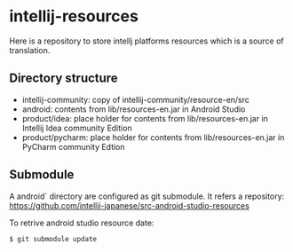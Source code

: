 # intellij-resources

Here is a repository to store intellj platforms resources which is a source of translation.

## Directory structure

* intellij-community: copy of intellij-community/resource-en/src
* android: contents from lib/resources-en.jar in Android Studio
* product/idea: place holder for contents from lib/resources-en.jar in Intellij Idea community Edition
* product/pycharm: place holder for contents from lib/resources-en.jar in PyCharm community Edtion


## Submodule

A android` directory are configured as git submodule.
It refers a repository: https://github.com/intellij-japanese/src-android-studio-resources

To retrive android studio resource date:

``
$ git submodule update
``


